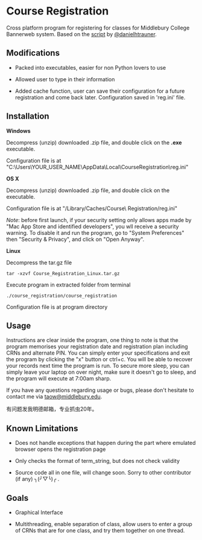 Course Registration
===================

Cross platform program for registering for classes for Middlebury College Bannerweb system. Based on the [script](https://github.com/danielhtrauner/course-registration "script") by [@danielhtrauner](https://github.com/danielhtrauner "Daniel").


Modifications
----
* Packed into executables, easier for non Python lovers to use

* Allowed user to type in their information

* Added cache function, user can save their configuration for a future registration and come back later. Configuration saved in 'reg.ini' file.

Installation
-----
__Windows__

Decompress (unzip) downloaded .zip file, and double click on the __.exe__ executable.

Configuration file is at "C:\\Users\\YOUR_USER_NAME\\AppData\\Local\\CourseRegistration\\reg.ini"

__OS X__

Decompress (unzip) downloaded .zip file, and double click on the executable.

Configuration file is at "/Library/Caches/Course\ Registration/reg.ini"

_Note_: before first launch, if your security setting only allows apps made by "Mac App Store and identified developers", you wll receive a security warning. To disable it and run the program, go to "System Preferences" then "Security & Privacy", and click on "Open Anyway".

__Linux__

Decompress the tar.gz file

    tar -xzvf Course_Registration_Linux.tar.gz

Execute program in extracted folder from terminal

    ./course_registration/course_registration

Configuration file is at program directory

Usage
-----
Instructions are clear inside the program, one thing to note is that the program memorises your registration date and registration plan including CRNs and alternate PIN.
You can simply enter your specifications and exit the program by clicking the "x" button or ctrl+c. You will be able to recover your records next time the program is run.
To secure more sleep, you can simply leave your laptop on over night, make sure it doesn't go to sleep, and the program will execute at 7:00am sharp.

If you have any questions regarding usage or bugs, please don't hesitate to contact me via taow@middlebury.edu.

有问题发我明德邮箱，专业抓虫20年。

Known Limitations
----
* Does not handle exceptions that happen during the part where emulated browser opens the registration page

* Only checks the format of term_string, but does not check validity

* Source code all in one file, will change soon. Sorry to other contributor (if any) ╮(╯▽╰)╭ .


Goals
----
* Graphical Interface

* Multithreading, enable separation of class, allow users to enter a group of CRNs that are for one class, and try them together on one thread.
